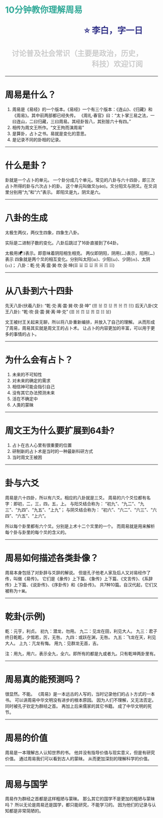 <span style="color:#3A9">10分钟教你理解周易</span><p style="text-align:right;font-size:28px;margin-right:50px;color:#333388;">:star: 李白，字一日</p><p style="text-align:right;font-size:24px;margin-right:50px;color:#ccc">讨论普及社会常识（主要是政治，历史，科技）欢迎订阅</p>
===
---
周易是什么？
===
1. 周易是《易经》的一个版本。《易经》一个有三个版本：《连山》、《归藏》和《周易》。其中前两部都已经失传。
《周礼·春官》曰：“太卜掌三易之法，一曰连山，二曰归藏，三曰周易。其经卦皆八，其别皆六十有四。”
2. 相传为周文王所作。“文王拘而演周易”
3. 是算卦，占卜之书。易就是变化的意思。
4. 是记录不同的卦相的记录。

---
什么是卦？
===
卦就是一个占卜的单元。
一个卦分成几个单元。常见的八卦与六十四卦，即三次占卜所得的卦与六次占卜的卦。
这个单元叫做爻(yáo)。爻分阳爻与阴爻。在爻词里分别用“九”和“六”表示。
即阳爻是九，阴爻是六。

---
八卦的生成
===
太极生两仪，两仪生四象，四象生八卦。

实际是二进制子数的变化。八卦后跳过了16卦直接到了64卦。

太极用(☯)表示。即意味着阴阳相生相克。
两仪即阴阳，阴用(⚋)表示，阳用(⚊)表示
四象就是两个爻的相互变化。分别叫太阳(⚌)、少阳(⚍)、少阴(⚎)、太阴(⚏)；
八卦：乾·兑·离·震·巽·坎·艮·坤(☰ ☱ ☲ ☳ ☴ ☵ ☶ ☷)

---
从八卦到六十四卦
===
先天八卦(伏羲八卦): 
“乾·兑·离·震·巽·坎·艮·坤” (☰ ☱ ☲ ☳ ☴ ☵ ☶ ☷)
后天八卦(文王八卦): 
“乾·坎·艮·震·巽·离·坤·兑” (☰ ☵ ☶ ☳ ☴ ☲ ☷ ☱)

文王被纣王关起来无聊，所以将八卦重新编排，并放入了自己的理解。
从而形成了周易，周易其实就是周文王的占卜术。
让占卜的内容更加的丰富，可以用于更多的事情的占卜。

---
为什么会有占卜？
===
1. 未来的不可知性
2. 对未来的确定的需求
3. 相信神可能会指引自己
4. 没有其它办法预测未来
5. 活在不确定中
6. 人类的蒙昧

---
周文王为什么要扩展到64卦?
===
1. 占卜在古人心里有很重要的位置
2. 研制新的占卜术是当时的一种最新科研方式
3. 当时周文王被困

---
卦与六爻
===
周易是六十四卦，所以有六爻。相应的八卦就是三爻。
周易的六个爻位都有名字：即初，二，三，四，五，上。
与阳爻结合称为：
“初九”、“九二”、“九三”、“九四”、“九五”、“上九”；
与阴爻结合称为：
“初六”、“六二”、“六三”、“六四”、“六五”、“上六”。 

所以每个卦里都有六个爻。分别是上术十二个爻里的一个。
而周易就是用来解析每个卦与卦里的每个爻的含义的。

---
周易如何描述各类卦像？
===
周易本身包括了对卦辞与爻辞的解说。
但是孔子他老人家及后人又对易经作了传，叫做《易传》。
它们是《彖传》上下篇、《象传》上下篇、《文言传》、《系辞传》上下篇、《说卦传》、《序卦传》和《杂卦传》。
共7种10篇。自汉代起，它们又被称为`十翼`。

----
乾卦(示例)
===
乾：元亨，利贞。
初九：潜龙，勿用。
九二：见龙在田，利见大人。
九三：君子终日乾乾，夕惕若，厉，无咎。
九四：或跃在渊，无咎。
九五：飞龙在天，利见大人。
上九：亢龙有悔。
用九：见群龙无首，吉。

注：用九，用六，表示全九，全六。即所有的都是九或者九。只有乾坤两卦里有。

---
周易真的能预测吗？
===
很显然。不能。
《周易》是一本远古的人写的，当时记录他们的占卜方式的一本书。
可以讲周易中华文明没有进步的根本原因。
因为人们不理解，又无法否定。
同时被孔子钦定为群经之首。
再加上后来儒家的其它书籍。
成了中华文明的死节。

---
周易的价值
===
周易是一本理解古人认知世界的书。
他并没有指导价值与现实意义，但是有研究价值。
通过周易我们可以看到古人的蒙昧。
从而更加深刻的理解科学的价值。

---
周易与国学
===
周易作为群经之首都是这样粗陋与蒙昧。
那么其它的国学不是更加的粗陋与蒙昧吗？
所以无论是周易还是国学，都只能研究，不能学习的。
因为他们的记录与认知都是非常简陋的。




